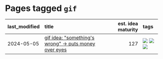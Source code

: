 # Pages tagged `gif`

|last_modified|title|est. idea maturity|tags
|:---|:---|---:|:---|
|2024-05-05|[gif idea: "something's wrong" -> puts money over eyes](../ducktales_gif.md)|127|[![](https://img.shields.io/badge/tag-art-957448)](../tags/art.md) [![](https://img.shields.io/badge/tag-ducktales-d3fceb)](../tags/ducktales.md) [![](https://img.shields.io/badge/tag-gif-e13c2b)](../tags/gif.md)|